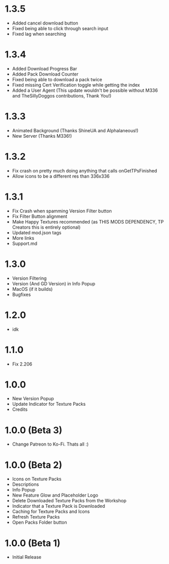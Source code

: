 # 1.3.5

- Added cancel download button
- Fixed being able to click through search input
- Fixed lag when searching

# 1.3.4

- Added Download Progress Bar
- Added Pack Download Counter
- Fixed being able to download a pack twice
- Fixed missing Cert Verification toggle while getting the index
- Added a User Agent
(This update wouldn't be possible without M336 and TheSillyDoggos contributions, Thank You!)

# 1.3.3
- Animated Background (Thanks ShineUA and Alphalaneous!)
- New Server (Thanks M336!)
  
# 1.3.2
- Fix crash on pretty much doing anything that calls onGetTPsFinished
- Allow icons to be a different res than 336x336

# 1.3.1
- Fix Crash when spamming Version Filter button
- Fix Filter Button alignment
- Make Happy Textures recommended (as THIS MODS DEPENDENCY, TP Creators this is entirely optional)
- Updated mod.json tags
- More links
- Support.md

# 1.3.0
- Version Filtering
- Version (And GD Version) in Info Popup
- MacOS (if it builds)
- Bugfixes

# 1.2.0
- idk

# 1.1.0
- Fix 2.206
  
# 1.0.0
- New Version Popup
- Update Indicator for Texture Packs
- Credits

# 1.0.0 (Beta 3)
- Change Patreon to Ko-Fi. Thats all :)

# 1.0.0 (Beta 2)
- Icons on Texture Packs
- Descriptions
- Info Popup
- New Feature Glow and Placeholder Logo
- Delete Downloaded Texture Packs from the Workshop
- Indicator that a Texture Pack is Downloaded
- Caching for Texture Packs and Icons
- Refresh Texture Packs
- Open Packs Folder button

# 1.0.0 (Beta 1)
- Initial Release

